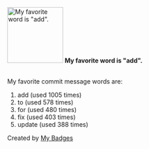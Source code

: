 <img src="https://github.com/my-badges/my-badges/blob/master/src/all-badges/favorite-word/favorite-word.png?raw=true" alt="My favorite word is &quot;add&quot;." title="My favorite word is &quot;add&quot;." width="128">
<strong>My favorite word is &quot;add&quot;.</strong>
<br><br>

My favorite commit message words are:

1. add (used 1005 times)
2. to (used 578 times)
3. for (used 480 times)
4. fix (used 403 times)
5. update (used 388 times)


Created by <a href="https://github.com/my-badges/my-badges">My Badges</a>